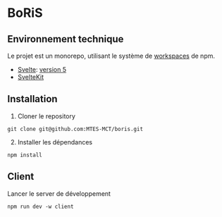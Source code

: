 # BoRiS

## Environnement technique

Le projet est un monorepo, utilisant le système de [workspaces](https://docs.npmjs.com/cli/v7/using-npm/workspaces) de npm.

- [Svelte](https://svelte.dev/docs/introduction): [version 5](https://svelte-5-preview.vercel.app/docs/introduction)
- [SvelteKit](https://kit.svelte.dev/docs/introduction)

## Installation

1. Cloner le repository

```
git clone git@github.com:MTES-MCT/boris.git
```

2. Installer les dépendances

```
npm install
```

## Client

Lancer le server de développement

```
npm run dev -w client
```
